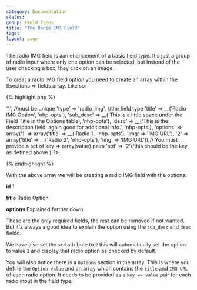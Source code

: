 ```yaml
---
category: Documentation
status:
group: Field Types
title: "The Radio IMG Field"
tags: 
layout: page
---
```


The radio IMG field is aan ehancement of a basic field type. It's just a group of radio input where only one option can be selected, but instead of the user checking a box, they click on an image.

To creat a radio IMG field option you need to create an array within the $sections => fields array. Like so:

{% highlight php %}
<?php
array(
    'id' => '1', //must be unique
    'type' => 'radio_img', //the field type
    'title' => __('Radio IMG Option', 'nhp-opts'),
    'sub_desc' => __('This is a little space under the Field Title in the Options table', 'nhp-opts'),
    'desc' => __('This is the description field, again good for additional info.', 'nhp-opts'),
    'options' => array('1' => array('title' => __('Radio 1', 'nhp-opts'), 'img' => 'IMG URL'), '2' => array('title' => __('Radio 2', 'nhp-opts'), 'img' => 'IMG URL')),// You must provide a set of key => array(value) pairs
    'std' => '2'//this should be the key as defined above
    )
?>
{% endhighlight %}

With the above array we will be creating a radio IMG field with the options:

**id** 1

**title** Radio Option

**options** Explained further down


These are the only required fields, the rest can be removed if not wanted. But it's always a good idea to explain the option using the ```sub_desc``` and ```desc``` fields.


We have also set the ```std``` attribute to ```2``` this will automatically set the option to value ```2``` and display that radio option as checked by default.

You will also notice there is a ```Options``` section in the array. This is where you define the ```Option value``` and an array which contains the ```title``` and ```IMG URL``` of each radio option. It needs to be provided as a ```key => value``` pair for each radio input in the field type.
